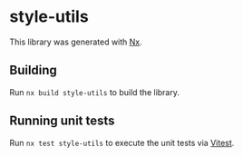 # style-utils

This library was generated with [Nx](https://nx.dev).

## Building

Run `nx build style-utils` to build the library.

## Running unit tests

Run `nx test style-utils` to execute the unit tests via [Vitest](https://vitest.dev/).
